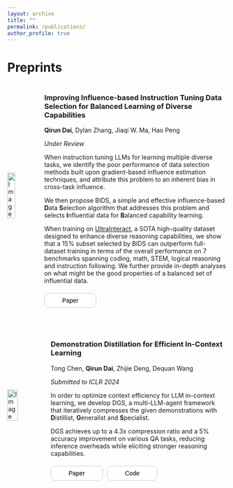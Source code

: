 ```yaml
---
layout: archive
title: ""
permalink: /publications/
author_profile: true
---
```

<!-- <style>
    .bullet::before {
        content: "• "; /* Unicode character for a bullet */
        font-size: 1em; /* Adjust the size as needed */
    }
</style> -->

# Preprints

<div style="display: flex; align-items: center; margin-bottom: 50px;">
  <img src="{{ site.baseurl }}/images/BIDS_stats.png" alt="Image" style="width: 40%; margin-right: 40px;">
  <div>
    <h3>Improving Influence-based Instruction Tuning Data Selection for Balanced Learning of Diverse Capabilities</h3>
    <p><strong>Qirun Dai</strong>, Dylan Zhang, Jiaqi W. Ma, Hao Peng</p>
    <p><em>Under Review</em></p>
    <p>When instruction tuning LLMs for learning multiple diverse tasks, we identify the poor performance of data selection methods built upon gradient-based influence estimation techniques, and attribute this problem to an inherent bias in cross-task influence.</p>
    <p>We then propose BIDS, a simple and effective influence-based <strong>D</strong>ata <strong>S</strong>election algorithm that addresses this problem and selects <strong>I</strong>nfluential data for <strong>B</strong>alanced capability learning.</p>
    <p>When training on <a href="https://huggingface.co/datasets/openbmb/UltraInteract_sft">UltraInteract</a>, a SOTA high-quality dataset designed to enhance diverse reasoning capabilities, we show that a 15% subset selected by BIDS can outperform full-dataset training in terms of the overall performance on 7 benchmarks spanning coding, math, STEM, logical reasoning and instruction following. We further provide in-depth analyses on what might be the good properties of a balanced set of influential data.</p>
    <div style="display: flex; margin-top: 20px;">
      <a href="{{ site.baseurl }}/files/BIDS-10_13-preprint.pdf" target="_blank" style="text-decoration: none;">
        <button style="background-color: white; border: 1px solid #ccc; border-radius: 10px; padding: 8px 40px; font-size: 14px; cursor: pointer;">Paper</button>
      </a>
      <!-- <a href="https://github.com/CTDancer/DGS_Demonstration-Distillation" target="_blank" style="text-decoration: none; margin-left: 10px;">
        <button style="background-color: white; border: 1px solid #ccc; border-radius: 10px; padding: 8px 40px; font-size: 14px; cursor: pointer;">Code</button>
      </a> -->
    </div>
  </div>
</div>

<div style="display: flex; align-items: center; margin-bottom: 50px;">
  <img src="{{ site.baseurl }}/images/DGS.png" alt="Image" style="width: 40%; margin-right: 40px;">
  <div>
    <h3>Demonstration Distillation for Efficient In-Context Learning</h3>
    <p>Tong Chen, <strong>Qirun Dai</strong>, Zhijie Deng, Dequan Wang</p>
    <p><em>Submitted to ICLR 2024</em></p>
    <p>In order to optimize context efficiency for LLM in-context learning, we develop DGS, a multi-LLM-agent framework that iteratively compresses the given demonstrations with <strong>D</strong>istillist, <strong>G</strong>eneralist and <strong>S</strong>pecialist.</p>
    <p>DGS achieves up to a 4.3x compression ratio and a 5% accuracy improvement on various QA tasks, reducing inference overheads while eliciting stronger reasoning capabilities.</p>
    <div style="display: flex; margin-top: 20px;">
      <a href="https://openreview.net/forum?id=Y8DClN5ODu" target="_blank" style="text-decoration: none;">
        <button style="background-color: white; border: 1px solid #ccc; border-radius: 10px; padding: 8px 40px; font-size: 14px; cursor: pointer;">Paper</button>
      </a>
      <a href="https://github.com/CTDancer/DGS_Demonstration-Distillation" target="_blank" style="text-decoration: none; margin-left: 10px;">
        <button style="background-color: white; border: 1px solid #ccc; border-radius: 10px; padding: 8px 40px; font-size: 14px; cursor: pointer;">Code</button>
      </a>
    </div>
  </div>
</div>

